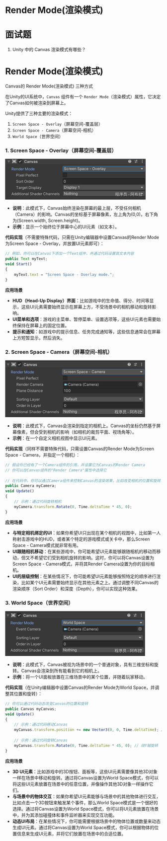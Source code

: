 # Render Mode(渲染模式)

# 面试题

1. Unity 中的 Canvas 渲染模式有哪些？

# Render Mode(渲染模式)

Canvas的 Render Mode(渲染模式) 三种方式

在Unity的UI系统中，`Canvas` 组件有一个 `Render Mode`（渲染模式）属性，它决定了Canvas如何被渲染到屏幕上。

Unity提供了三种主要的渲染模式：

1. `Screen Space - Overlay`（屏幕空间-覆盖层）
2. `Screen Space - Camera`（屏幕空间-相机）
3. `World Space`（世界空间）

### 1. Screen Space - Overlay（屏幕空间-覆盖层）

![img](assets/1719895865099-386d968a-25e9-4fd6-a0fa-cd6c23d5506b.png)

- **说明**：此模式下，Canvas始终渲染在屏幕的最上层，不受任何相机（Camera）的影响。Canvas的坐标基于屏幕像素，左上角为(0,0)，右下角为(Screen.width, Screen.height)。
- **示例**：显示一个始终位于屏幕中心的UI元素（如文本）。

**代码实现**（不需要特殊代码，只需在Unity编辑器中设置Canvas的Render Mode为Screen Space - Overlay，并放置UI元素即可）：

```js
// 例如，你可以在Canvas下添加一个Text组件，并通过代码设置其文本内容
public Text myText;
void Start()
{
    myText.text = "Screen Space - Overlay mode.";
}
```

**应用场景**

- **HUD（Head-Up Display）界面**：比如游戏中的生命值、得分、时间等显示，这些UI元素需要始终显示在屏幕上方，不受场景中的相机移动和旋转影响。
- **UI菜单和选项**：游戏的主菜单、暂停菜单、设置选项等，这些UI元素也需要始终保持在屏幕上的固定位置。
- **提示和通知**：如游戏中的提示信息、任务完成通知等，这些信息通常会在屏幕上方短暂显示，然后消失。

### 2. Screen Space - Camera（屏幕空间-相机）

![img](assets/1719895873617-aef31552-642e-49bc-8882-44cee9b4f150.png)

- **说明**：此模式下，Canvas会渲染到指定的相机上。Canvas的坐标仍然基于屏幕像素，但会受到相机的影响（如相机的裁剪平面、视场角等）。
- **示例**：在一个自定义相机视图中显示UI元素。

**代码实现**（同样不需要特殊代码，只需设置Canvas的Render Mode为Screen Space - Camera，并指定一个相机）：

```js
// 假设你已经有了一个Camera组件的引用，并设置它为Canvas的Render Camera
// 你可以在Canvas组件的"Render Camera"属性中选择它

// 在代码中，你可以通过Camera组件来控制Canvas的渲染效果，比如改变相机的位置和旋转
public Camera myCamera;
void Update()
{
    // 示例：通过代码旋转相机
    myCamera.transform.Rotate(0, Time.deltaTime * 45, 0);
}
```

**应用场景**

- **与特定相机绑定的UI**：如果你希望UI只出现在某个相机的视图中，比如第一人称射击游戏中的HUD，或者某个特定的游戏模式或关卡中，那么Screen Space - Camera模式就非常有用。
- **UI跟随相机移动**：在某些游戏中，你可能希望UI元素能够跟随相机的移动而移动，但又不希望它们受到相机旋转的影响。这时，你可以将Canvas设置为Screen Space - Camera模式，并将其Render Camera设置为你的目标相机。
- **UI的层级控制**：在某些情况下，你可能希望UI元素能够按照特定的顺序进行渲染，比如某个UI元素需要始终显示在其他元素之上。通过调整不同Canvas的渲染顺序（Sort Order）和深度（Depth），你可以实现这种效果。

### 3. World Space（世界空间）

![img](assets/1719895881770-11712341-aa89-4933-ae46-c4a65fa1d522.png)

- **说明**：此模式下，Canvas被视为场景中的一个普通对象，具有三维坐标和旋转。Canvas会渲染到所有能看到它的相机上。
- **示例**：将一个UI面板放置在三维场景中的某个位置，并随着玩家移动。

**代码实现**（在Unity编辑器中设置Canvas的Render Mode为World Space，并调整其位置和旋转）：

```js
// 你可以通过代码动态改变Canvas的位置和旋转
public Canvas myCanvas;
void Update()
{
    // 示例：通过代码移动Canvas
    myCanvas.transform.position += new Vector3(0, 0, Time.deltaTime); // 沿Z轴向前移动

    // 示例：通过代码旋转Canvas
    myCanvas.transform.Rotate(0, Time.deltaTime * 45, 0); // 绕Y轴旋转
}
```

**应用场景**

- **3D UI元素**：比如游戏中的3D按钮、面板等，这些UI元素需要像其他3D对象一样在场景中移动和旋转。通过将Canvas设置为World Space模式，你可以将这些UI元素放置在场景中的任意位置，并像操作其他3D对象一样操作它们。
- **与场景中的物体交互**：如果你希望UI元素能够与场景中的其他物体进行交互，比如点击一个3D按钮来触发某个事件，那么World Space模式是一个很好的选择。通过将Canvas设置为World Space模式，你可以将UI元素放置在场景中，并为其添加碰撞体和事件监听器来实现交互功能。
- **动态UI布局**：在某些情况下，你可能需要根据场景中的物体位置或数量来动态生成UI元素。通过将Canvas设置为World Space模式，你可以根据物体的位置信息来生成UI元素，并将它们放置在场景中的合适位置。
